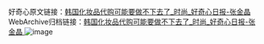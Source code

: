 好奇心原文链接：[韩国化妆品代购可能要做不下去了_时尚_好奇心日报-张金晶 ](https://www.qdaily.com/articles/7398.html)
WebArchive归档链接：[韩国化妆品代购可能要做不下去了_时尚_好奇心日报-张金晶 ](http://web.archive.org/web/20170311032208/http://www.qdaily.com:80/articles/7398.html)
![image](http://ww3.sinaimg.cn/large/007d5XDply1g3wjgy39fmj30u04m0b29)